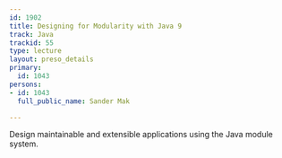 ```yaml
---
id: 1902
title: Designing for Modularity with Java 9
track: Java
trackid: 55
type: lecture
layout: preso_details
primary:
  id: 1043
persons:
- id: 1043
  full_public_name: Sander Mak

---
```

Design maintainable and extensible applications using the Java module system.